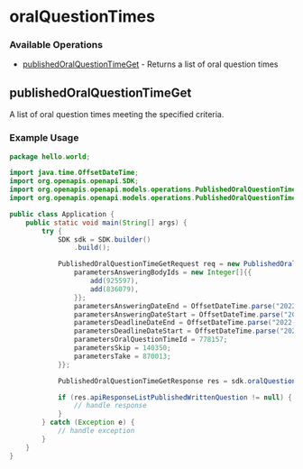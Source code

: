 # oralQuestionTimes

### Available Operations

* [publishedOralQuestionTimeGet](#publishedoralquestiontimeget) - Returns a list of oral question times

## publishedOralQuestionTimeGet

A list of oral question times meeting the specified criteria.

### Example Usage

```java
package hello.world;

import java.time.OffsetDateTime;
import org.openapis.openapi.SDK;
import org.openapis.openapi.models.operations.PublishedOralQuestionTimeGetRequest;
import org.openapis.openapi.models.operations.PublishedOralQuestionTimeGetResponse;

public class Application {
    public static void main(String[] args) {
        try {
            SDK sdk = SDK.builder()
                .build();

            PublishedOralQuestionTimeGetRequest req = new PublishedOralQuestionTimeGetRequest() {{
                parametersAnsweringBodyIds = new Integer[]{{
                    add(925597),
                    add(836079),
                }};
                parametersAnsweringDateEnd = OffsetDateTime.parse("2022-08-30T20:24:33.984Z");
                parametersAnsweringDateStart = OffsetDateTime.parse("2022-05-09T10:00:51.349Z");
                parametersDeadlineDateEnd = OffsetDateTime.parse("2022-08-19T14:12:14.246Z");
                parametersDeadlineDateStart = OffsetDateTime.parse("2020-02-17T21:57:45.117Z");
                parametersOralQuestionTimeId = 778157;
                parametersSkip = 140350;
                parametersTake = 870013;
            }};            

            PublishedOralQuestionTimeGetResponse res = sdk.oralQuestionTimes.publishedOralQuestionTimeGet(req);

            if (res.apiResponseListPublishedWrittenQuestion != null) {
                // handle response
            }
        } catch (Exception e) {
            // handle exception
        }
    }
}
```
